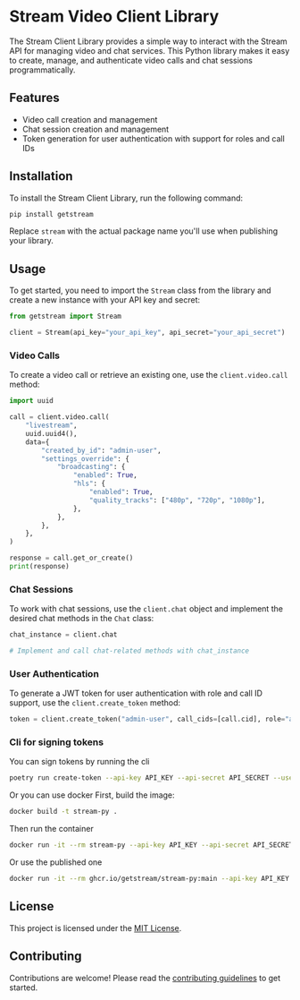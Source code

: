 # Stream Video Client Library

The Stream Client Library provides a simple way to interact with the Stream API for managing video and chat services. This Python library makes it easy to create, manage, and authenticate video calls and chat sessions programmatically.

## Features

- Video call creation and management
- Chat session creation and management
- Token generation for user authentication with support for roles and call IDs

## Installation

To install the Stream Client Library, run the following command:

```sh
pip install getstream
```

Replace `stream` with the actual package name you'll use when publishing your library.

## Usage

To get started, you need to import the `Stream` class from the library and create a new instance with your API key and secret:

```python
from getstream import Stream

client = Stream(api_key="your_api_key", api_secret="your_api_secret")
```

### Video Calls

To create a video call or retrieve an existing one, use the `client.video.call` method:

```python
import uuid

call = client.video.call(
    "livestream",
    uuid.uuid4(),
    data={
        "created_by_id": "admin-user",
        "settings_override": {
            "broadcasting": {
                "enabled": True,
                "hls": {
                    "enabled": True,
                    "quality_tracks": ["480p", "720p", "1080p"],
                },
            },
        },
    },
)

response = call.get_or_create()
print(response)
```

### Chat Sessions

To work with chat sessions, use the `client.chat` object and implement the desired chat methods in the `Chat` class:

```python
chat_instance = client.chat

# Implement and call chat-related methods with chat_instance
```

### User Authentication

To generate a JWT token for user authentication with role and call ID support, use the `client.create_token` method:

```python
token = client.create_token("admin-user", call_cids=[call.cid], role="admin")
```

### Cli for signing tokens

You can sign tokens by running the cli

```sh
poetry run create-token --api-key API_KEY --api-secret API_SECRET --user-id USER_ID [--expiration EXPIRATION]
```

Or you can use docker
First, build the image:

```sh
docker build -t stream-py .
```

Then run the container

```sh
docker run -it --rm stream-py --api-key API_KEY --api-secret API_SECRET
```

Or use the published one 
```sh
docker run -it --rm ghcr.io/getstream/stream-py:main --api-key API_KEY --api-secret API_SECRET --user-id
```

## License

This project is licensed under the [MIT License](LICENSE).

## Contributing

Contributions are welcome! Please read the [contributing guidelines](CONTRIBUTING.md) to get started.
